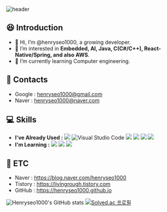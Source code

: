 ![header](https://capsule-render.vercel.app/api?type=waving&color=27445C&height=200&section=header&text=void%20hi_there(int%20greetings);&fontAlignY=40&fontColor=ffffff&fontSize=60)

## :satisfied: Introduction
- 👋 Hi, I’m @henryseo1000, a growing developer.
- 👀 I’m interested in __Embedded, AI, Java, C(C#/C++), React-Native/Spring, and also AWS__.
- 🌱 I’m currently learning Computer engineering. 

## :email: Contacts
- Google : henryseo1000@gmail.com
- Naver : henryseo1000@naver.com

## :computer: Skills
- __I've Already Used :__ 
<img src="https://img.shields.io/badge/java-007396?style=for-the-badge&logo=java&logoColor=white">  ![Visual Studio Code](https://img.shields.io/badge/Visual%20Studio%20Code-007ACC.svg?&style=for-the-badge&logo=Visual%20Studio%20Code&logoColor=white) <img src="https://img.shields.io/badge/c++-00599C?style=for-the-badge&logo=c%2B%2B&logoColor=white"> <img src="https://img.shields.io/badge/apache tomcat-F8DC75?style=for-the-badge&logo=apachetomcat&logoColor=black"> <img src="https://img.shields.io/badge/github-181717?style=for-the-badge&logo=github&logoColor=white"> <img src="https://img.shields.io/badge/react-61DAFB?style=for-the-badge&logo=react&logoColor=black">
- __I'm Learning :__ <img src="https://img.shields.io/badge/Python-3776AB?style=for-the-badge&logo=Python&logoColor=white"> <img src="https://img.shields.io/badge/spring-6DB33F?style=for-the-badge&logo=spring&logoColor=white"> <img src="https://img.shields.io/badge/mysql-4479A1?style=for-the-badge&logo=mysql&logoColor=white"> 

<!---
[![Top Langs](https://github-readme-stats.vercel.app/api/top-langs/?username=henryseo1000)](https://github.com/anuraghazra/github-readme-stats)
--->

## 📝 ETC 
- Naver : https://blog.naver.com/henryseo1000
- Tistory : https://livingrough.tistory.com
- GitHub : https://henryseo1000.github.io

![Henryseo1000's GitHub stats](https://github-readme-stats-sigma-five.vercel.app/api?username=henryseo1000&show_icons=true&theme=dark&hide_border=true)
[![Solved.ac 프로필](http://mazassumnida.wtf/api/v2/generate_badge?boj=henryseo1000)](https://solved.ac/henryseo1000)
<!---
henryseo1000/henryseo1000 is a ✨ special ✨ repository because its `README.md` (this file) appears on your GitHub profile.
You can click the Preview link to take a look at your changes.
--->
